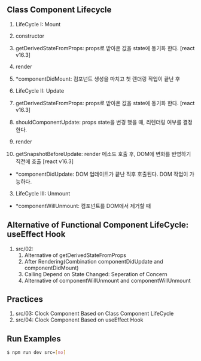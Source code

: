 ## Class Component Lifecycle
1.  LifeCycle I: Mount 
   1. constructor
   2. getDerivedStateFromProps: props로 받아온 값을 state에 동기화 한다. [react v16.3]
   3. render
   4. *componentDidMount: 컴포넌트 생성을 마치고 첫 렌더링 작업이 끝난 후

2.  LifeCycle II: Update 
   1. getDerivedStateFromProps: props로 받아온 값을 state에 동기화 한다. [react v16.3]
   2. shouldComponentUpdate: props state을 변경 했을 때, 리렌더링 여부를 결정한다.
   3. render
   4. getSnapshotBeforeUpdate: render 메소드 호출 후, DOM에 변화를 반영하기 직전에 호출 [react v16.3]
   - *componentDidUpdate: DOM 업데이트가 끝난 직후 호출된다. DOM 작업이 가능하다.

3.  LifeCycle III: Unmount
   - *componentWillUnmount: 컴포넌트를 DOM에서 제거할 때
   
## Alternative of Functional Component LifeCycle: useEffect Hook
1. src/02:
    1. Alternative of getDerivedStateFromProps
    2. After Rendering(Combination componentDidUpdate and componentDidMount)
    3. Calling Depend on State Changed: Seperation of Concern
    4. Alternative of componentWillUnmount and componentWillUnmount

## Practices
1. src/03: Clock Component Based on Class Component LifeCycle
2. src/04: Clock Component Based on useEffect Hook

## Run Examples
```bash
$ npm run dev src=[no]
```